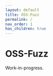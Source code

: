 ```yaml
---
layout: default
title: OSS-Fuzz
permalink: /
nav_order: 1
has_children: true
---
```


# OSS-Fuzz

Work-in-progress.

